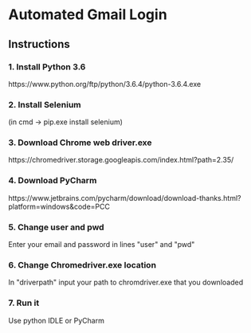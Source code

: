 # Automated Gmail Login

<h2>Instructions</h2>

<h3>1. Install Python 3.6</h3> 
https://www.python.org/ftp/python/3.6.4/python-3.6.4.exe
<h3>2. Install Selenium</h3>
(in cmd -> pip.exe install selenium)
<h3>3. Download Chrome web driver.exe</h3>
https://chromedriver.storage.googleapis.com/index.html?path=2.35/
<h3>4. Download PyCharm</h3>
https://www.jetbrains.com/pycharm/download/download-thanks.html?platform=windows&code=PCC
<h3>5. Change user and pwd</h3>
Enter your email and password in lines "user" and "pwd"
<h3>6. Change Chromedriver.exe location</h3>
In "driverpath" input your path to chromdriver.exe that you downloaded
<h3>7. Run it</h3>
Use python IDLE or PyCharm
